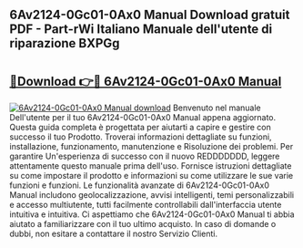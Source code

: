 ## 6Av2124-0Gc01-0Ax0 Manual Download gratuit PDF - Part-rWi Italiano Manuale dell'utente di riparazione BXPGg

# <h2><a href="http://df9c049.blite.top/?on=6Av2124-0Gc01-0Ax0+Manual">🔗Download 👉🔴 6Av2124-0Gc01-0Ax0 Manual</a></h2>

[![6Av2124-0Gc01-0Ax0 Manual download](https://i.imgur.com/lujVjoI.png)](http://df9c049.blite.top/?on=6Av2124-0Gc01-0Ax0+Manual)
Benvenuto nel manuale Dell'utente per il tuo 6Av2124-0Gc01-0Ax0 Manual appena aggiornato. Questa guida completa è progettata per aiutarti a capire e gestire con successo il tuo Prodotto. Troverai informazioni dettagliate su funzioni, installazione, funzionamento, manutenzione e Risoluzione dei problemi. Per garantire Un'esperienza di successo con il nuovo REDDDDDDD, leggere attentamente questo manuale prima dell'uso. Fornisce istruzioni dettagliate su come impostare il prodotto e informazioni su come utilizzare le sue varie funzioni e funzioni. Le funzionalità avanzate di 6Av2124-0Gc01-0Ax0 Manual includono geolocalizzazione, avvisi intelligenti, temi personalizzabili e accesso multiutente, tutti facilmente controllabili dall'interfaccia utente intuitiva e intuitiva. Ci aspettiamo che 6Av2124-0Gc01-0Ax0 Manual ti abbia aiutato a familiarizzare con il tuo ultimo acquisto. In caso di domande o dubbi, non esitare a contattare il nostro Servizio Clienti.
